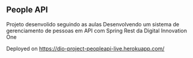 ## People API

Projeto desenvolido seguindo as aulas Desenvolvendo um sistema de gerenciamento
de pessoas em API com Spring Rest da Digital Innovation One

Deployed on https://dio-project-peopleapi-live.herokuapp.com/
